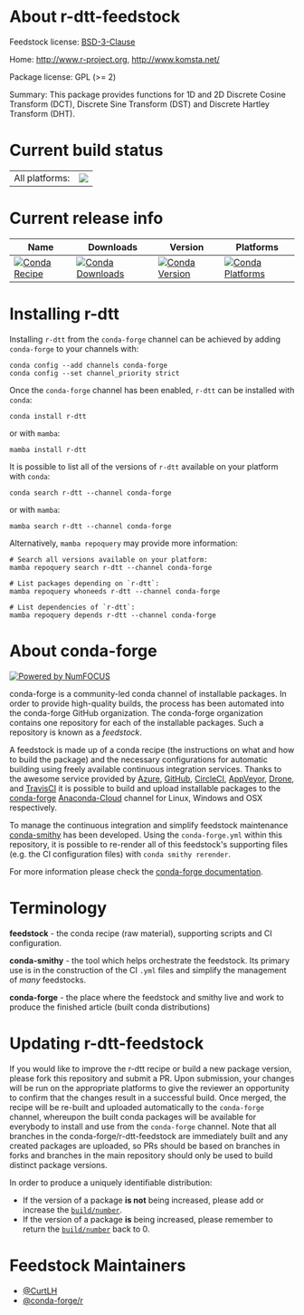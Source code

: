 About r-dtt-feedstock
=====================

Feedstock license: [BSD-3-Clause](https://github.com/conda-forge/r-dtt-feedstock/blob/main/LICENSE.txt)

Home: http://www.r-project.org, http://www.komsta.net/

Package license: GPL (>= 2)

Summary: This package provides functions for 1D and 2D Discrete Cosine Transform (DCT), Discrete Sine Transform (DST) and Discrete Hartley Transform (DHT).

Current build status
====================


<table><tr><td>All platforms:</td>
    <td>
      <a href="https://dev.azure.com/conda-forge/feedstock-builds/_build/latest?definitionId=1095&branchName=main">
        <img src="https://dev.azure.com/conda-forge/feedstock-builds/_apis/build/status/r-dtt-feedstock?branchName=main">
      </a>
    </td>
  </tr>
</table>

Current release info
====================

| Name | Downloads | Version | Platforms |
| --- | --- | --- | --- |
| [![Conda Recipe](https://img.shields.io/badge/recipe-r--dtt-green.svg)](https://anaconda.org/conda-forge/r-dtt) | [![Conda Downloads](https://img.shields.io/conda/dn/conda-forge/r-dtt.svg)](https://anaconda.org/conda-forge/r-dtt) | [![Conda Version](https://img.shields.io/conda/vn/conda-forge/r-dtt.svg)](https://anaconda.org/conda-forge/r-dtt) | [![Conda Platforms](https://img.shields.io/conda/pn/conda-forge/r-dtt.svg)](https://anaconda.org/conda-forge/r-dtt) |

Installing r-dtt
================

Installing `r-dtt` from the `conda-forge` channel can be achieved by adding `conda-forge` to your channels with:

```
conda config --add channels conda-forge
conda config --set channel_priority strict
```

Once the `conda-forge` channel has been enabled, `r-dtt` can be installed with `conda`:

```
conda install r-dtt
```

or with `mamba`:

```
mamba install r-dtt
```

It is possible to list all of the versions of `r-dtt` available on your platform with `conda`:

```
conda search r-dtt --channel conda-forge
```

or with `mamba`:

```
mamba search r-dtt --channel conda-forge
```

Alternatively, `mamba repoquery` may provide more information:

```
# Search all versions available on your platform:
mamba repoquery search r-dtt --channel conda-forge

# List packages depending on `r-dtt`:
mamba repoquery whoneeds r-dtt --channel conda-forge

# List dependencies of `r-dtt`:
mamba repoquery depends r-dtt --channel conda-forge
```


About conda-forge
=================

[![Powered by
NumFOCUS](https://img.shields.io/badge/powered%20by-NumFOCUS-orange.svg?style=flat&colorA=E1523D&colorB=007D8A)](https://numfocus.org)

conda-forge is a community-led conda channel of installable packages.
In order to provide high-quality builds, the process has been automated into the
conda-forge GitHub organization. The conda-forge organization contains one repository
for each of the installable packages. Such a repository is known as a *feedstock*.

A feedstock is made up of a conda recipe (the instructions on what and how to build
the package) and the necessary configurations for automatic building using freely
available continuous integration services. Thanks to the awesome service provided by
[Azure](https://azure.microsoft.com/en-us/services/devops/), [GitHub](https://github.com/),
[CircleCI](https://circleci.com/), [AppVeyor](https://www.appveyor.com/),
[Drone](https://cloud.drone.io/welcome), and [TravisCI](https://travis-ci.com/)
it is possible to build and upload installable packages to the
[conda-forge](https://anaconda.org/conda-forge) [Anaconda-Cloud](https://anaconda.org/)
channel for Linux, Windows and OSX respectively.

To manage the continuous integration and simplify feedstock maintenance
[conda-smithy](https://github.com/conda-forge/conda-smithy) has been developed.
Using the ``conda-forge.yml`` within this repository, it is possible to re-render all of
this feedstock's supporting files (e.g. the CI configuration files) with ``conda smithy rerender``.

For more information please check the [conda-forge documentation](https://conda-forge.org/docs/).

Terminology
===========

**feedstock** - the conda recipe (raw material), supporting scripts and CI configuration.

**conda-smithy** - the tool which helps orchestrate the feedstock.
                   Its primary use is in the construction of the CI ``.yml`` files
                   and simplify the management of *many* feedstocks.

**conda-forge** - the place where the feedstock and smithy live and work to
                  produce the finished article (built conda distributions)


Updating r-dtt-feedstock
========================

If you would like to improve the r-dtt recipe or build a new
package version, please fork this repository and submit a PR. Upon submission,
your changes will be run on the appropriate platforms to give the reviewer an
opportunity to confirm that the changes result in a successful build. Once
merged, the recipe will be re-built and uploaded automatically to the
`conda-forge` channel, whereupon the built conda packages will be available for
everybody to install and use from the `conda-forge` channel.
Note that all branches in the conda-forge/r-dtt-feedstock are
immediately built and any created packages are uploaded, so PRs should be based
on branches in forks and branches in the main repository should only be used to
build distinct package versions.

In order to produce a uniquely identifiable distribution:
 * If the version of a package **is not** being increased, please add or increase
   the [``build/number``](https://docs.conda.io/projects/conda-build/en/latest/resources/define-metadata.html#build-number-and-string).
 * If the version of a package **is** being increased, please remember to return
   the [``build/number``](https://docs.conda.io/projects/conda-build/en/latest/resources/define-metadata.html#build-number-and-string)
   back to 0.

Feedstock Maintainers
=====================

* [@CurtLH](https://github.com/CurtLH/)
* [@conda-forge/r](https://github.com/conda-forge/r/)

